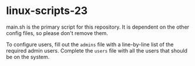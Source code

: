 # linux-scripts-23

main.sh is the primary script for this repository. It is dependent on the other config files, so please don't remove them.

To configure users, fill out the <code>admins</code> file with a line-by-line list of the required admin users. Complete the <code>users</code> file with all the users that should be on the system.
